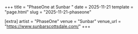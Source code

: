 +++
title = "PhaseOne at Sunbar "
date = 2025-11-21
template = "page.html"
slug = "2025-11-21-phaseone"

[extra]
artist = "PhaseOne"
venue = "Sunbar"
venue_url = "https://www.sunbarscottsdale.com/"
+++
